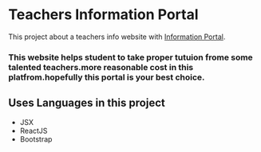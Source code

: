# Teachers Information Portal

This project about a teachers info website with [Information Portal](https://relaxed-edison-1a8ffa.netlify.app/).

### This website helps student to take proper tutuion frome some talented teachers.more reasonable cost in this platfrom.hopefully this portal is your best choice.

## Uses Languages in this project
- JSX
- ReactJS
- Bootstrap
